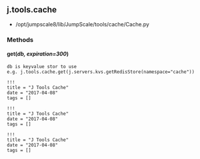 <!-- toc -->
## j.tools.cache

- /opt/jumpscale8/lib/JumpScale/tools/cache/Cache.py

### Methods

#### get(*db, expiration=300*) 

```
db is keyvalue stor to use
e.g. j.tools.cache.get(j.servers.kvs.getRedisStore(namespace="cache"))

```


```
!!!
title = "J Tools Cache"
date = "2017-04-08"
tags = []
```

```
!!!
title = "J Tools Cache"
date = "2017-04-08"
tags = []
```

```
!!!
title = "J Tools Cache"
date = "2017-04-08"
tags = []
```
